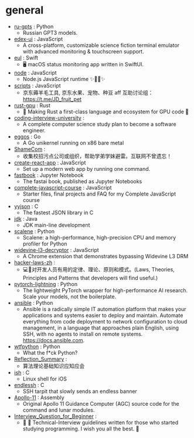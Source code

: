 # general
- [ru-gpts](https://github.com/sberbank-ai/ru-gpts) : Python
  - Russian GPT3 models.
- [edex-ui](https://github.com/GitSquared/edex-ui) : JavaScript
  - A cross-platform, customizable science fiction terminal emulator with advanced monitoring & touchscreen support.
- [eul](https://github.com/gao-sun/eul) : Swift
  - 🖥️ macOS status monitoring app written in SwiftUI.
- [node](https://github.com/nodejs/node) : JavaScript
  - Node.js JavaScript runtime ✨🐢🚀✨
- [scripts](https://github.com/lxk0301/scripts) : JavaScript
  - 京东薅羊毛工具, 京东水果、宠物、种豆 aff 互助讨论组：https://t.me/JD_fruit_pet
- [rust-gpu](https://github.com/EmbarkStudios/rust-gpu) : Rust
  - 🐉 Making Rust a first-class language and ecosystem for GPU code 🚧
- [coding-interview-university](https://github.com/jwasham/coding-interview-university) : 
  - A complete computer science study plan to become a software engineer.
- [eggos](https://github.com/icexin/eggos) : Go
  - A Go unikernel running on x86 bare metal
- [ShameCom](https://github.com/ShameCom/ShameCom) : 
  - 收集校招污点公司或组织，帮助学弟学妹避雷。互联网不曾遗忘！
- [create-react-app](https://github.com/facebook/create-react-app) : JavaScript
  - Set up a modern web app by running one command.
- [fastbook](https://github.com/fastai/fastbook) : Jupyter Notebook
  - The fastai book, published as Jupyter Notebooks
- [complete-javascript-course](https://github.com/jonasschmedtmann/complete-javascript-course) : JavaScript
  - Starter files, final projects and FAQ for my Complete JavaScript course
- [yyjson](https://github.com/ibireme/yyjson) : C
  - The fastest JSON library in C
- [jdk](https://github.com/openjdk/jdk) : Java
  - JDK main-line development
- [scalene](https://github.com/emeryberger/scalene) : Python
  - Scalene: a high-performance, high-precision CPU and memory profiler for Python
- [widevine-l3-decryptor](https://github.com/tomer8007/widevine-l3-decryptor) : JavaScript
  - A Chrome extension that demonstrates bypassing Widevine L3 DRM
- [hacker-laws-zh](https://github.com/nusr/hacker-laws-zh) : 
  - 💻📖对开发人员有用的定律、理论、原则和模式。(Laws, Theories, Principles and Patterns that developers will find useful.)
- [pytorch-lightning](https://github.com/PyTorchLightning/pytorch-lightning) : Python
  - The lightweight PyTorch wrapper for high-performance AI research. Scale your models, not the boilerplate.
- [ansible](https://github.com/ansible/ansible) : Python
  - Ansible is a radically simple IT automation platform that makes your applications and systems easier to deploy and maintain. Automate everything from code deployment to network configuration to cloud management, in a language that approaches plain English, using SSH, with no agents to install on remote systems. https://docs.ansible.com.
- [wtfpython](https://github.com/satwikkansal/wtfpython) : Python
  - What the f*ck Python?
- [Reflection_Summary](https://github.com/sladesha/Reflection_Summary) : 
  - 算法理论基础知识应知应会
- [ish](https://github.com/ish-app/ish) : C
  - Linux shell for iOS
- [endlessh](https://github.com/skeeto/endlessh) : C
  - SSH tarpit that slowly sends an endless banner
- [Apollo-11](https://github.com/chrislgarry/Apollo-11) : Assembly
  - Original Apollo 11 Guidance Computer (AGC) source code for the command and lunar modules.
- [Interview_Question_for_Beginner](https://github.com/JaeYeopHan/Interview_Question_for_Beginner) : 
  - 👦 👧 Technical-Interview guidelines written for those who started studying programming. I wish you all the best. 👾
